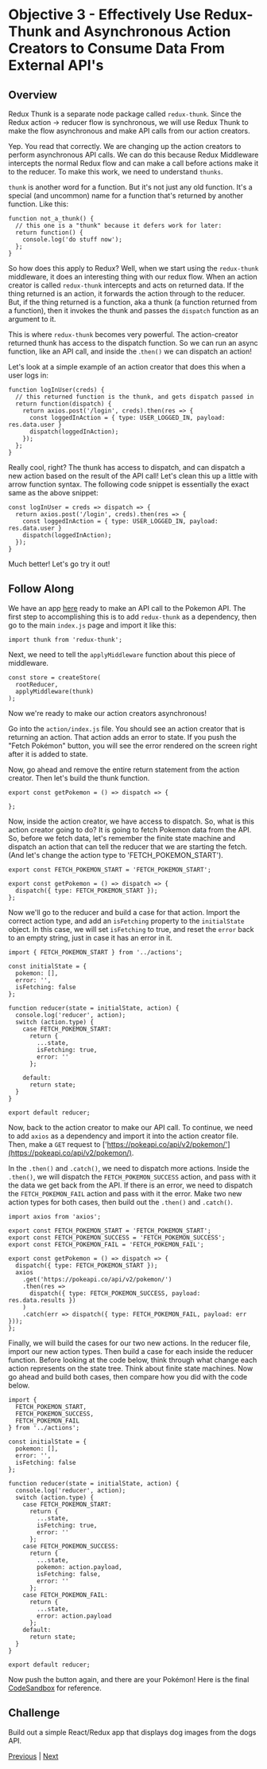 # Objective 3 - Effectively Use Redux-Thunk and Asynchronous Action Creators to Consume Data From External API's

##  Overview

Redux Thunk is a separate node package called ```redux-thunk```. Since the Redux action -> reducer flow is synchronous, we will use Redux Thunk to make the flow asynchronous and make API calls from our action creators.

Yep. You read that correctly. We are changing up the action creators to perform asynchronous API calls. We can do this because Redux Middleware intercepts the normal Redux flow and can make a call before actions make it to the reducer. To make this work, we need to understand ```thunks```.

```thunk``` is another word for a function. But it's not just any old function. It's a special (and uncommon) name for a function that's returned by another function. Like this:

```
function not_a_thunk() {
  // this one is a "thunk" because it defers work for later:
  return function() {
    console.log('do stuff now');
  };
}
```

So how does this apply to Redux? Well, when we start using the ```redux-thunk``` middleware, it does an interesting thing with our redux flow. When an action creator is called ```redux-thunk``` intercepts and acts on returned data. If the thing returned is an action, it forwards the action through to the reducer. But, if the thing returned is a function, aka a thunk (a function returned from a function), then it invokes the thunk and passes the ```dispatch``` function as an argument to it.

This is where ```redux-thunk``` becomes very powerful. The action-creator returned thunk has access to the dispatch function. So we can run an async function, like an API call, and inside the .```then()``` we can dispatch an action!

Let's look at a simple example of an action creator that does this when a user logs in:

```
function logInUser(creds) {
  // this returned function is the thunk, and gets dispatch passed in
  return function(dispatch) {
    return axios.post('/login', creds).then(res => {
      const loggedInAction = { type: USER_LOGGED_IN, payload: res.data.user }
      dispatch(loggedInAction);
    });
  };
}
```
Really cool, right? The thunk has access to dispatch, and can dispatch a new action based on the result of the API call! Let's clean this up a little with arrow function syntax. The following code snippet is essentially the exact same as the above snippet:

```
const logInUser = creds => dispatch => {
  return axios.post('/login', creds).then(res => {
    const loggedInAction = { type: USER_LOGGED_IN, payload: res.data.user }
    dispatch(loggedInAction);
  });
}
```

Much better! Let's go try it out!

## Follow Along

We have an app [here](https://codesandbox.io/s/xo8mkrk49w) ready to make an API call to the Pokemon API. The first step to accomplishing this is to add ```redux-thunk``` as a dependency, then go to the main ```index.js``` page and import it like this:

```
import thunk from 'redux-thunk';
```

Next, we need to tell the ```applyMiddleware``` function about this piece of middleware.

```
const store = createStore(
  rootReducer,
  applyMiddleware(thunk)
);
```

Now we're ready to make our action creators asynchronous!

Go into the ```action/index.js``` file. You should see an action creator that is returning an action. That action adds an error to state. If you push the "Fetch Pokémon" button, you will see the error rendered on the screen right after it is added to state.

Now, go ahead and remove the entire return statement from the action creator. Then let's build the thunk function.

```
export const getPokemon = () => dispatch => {

};
```

Now, inside the action creator, we have access to dispatch. So, what is this action creator going to do? It is going to fetch Pokemon data from the API. So, before we fetch data, let's remember the finite state machine and dispatch an action that can tell the reducer that we are starting the fetch. (And let's change the action type to 'FETCH_POKEMON_START').

```
export const FETCH_POKEMON_START = 'FETCH_POKEMON_START';

export const getPokemon = () => dispatch => {
  dispatch({ type: FETCH_POKEMON_START });
};
```
Now we'll go to the reducer and build a case for that action. Import the correct action type, and add an ```isFetching``` property to the ```initialState``` object. In this case, we will set ```isFetching``` to true, and reset the ```error``` back to an empty string, just in case it has an error in it.

```
import { FETCH_POKEMON_START } from '../actions';

const initialState = {
  pokemon: [],
  error: '',
  isFetching: false
};

function reducer(state = initialState, action) {
  console.log('reducer', action);
  switch (action.type) {
    case FETCH_POKEMON_START:
      return {
        ...state,
        isFetching: true,
        error: ''
      };

    default:
      return state;
  }
}

export default reducer;
```

Now, back to the action creator to make our API call. To continue, we need to add ```axios``` as a dependency and import it into the action creator file. Then, make a ```GET``` request to ['https://pokeapi.co/api/v2/pokemon/'](https://pokeapi.co/api/v2/pokemon/).

In the ```.then()``` and ```.catch()```, we need to dispatch more actions. Inside the ```.then()```, we will dispatch the ```FETCH_POKEMON_SUCCESS``` action, and pass with it the data we get back from the API. If there is an error, we need to dispatch the ```FETCH_POKEMON_FAIL``` action and pass with it the error. Make two new action types for both cases, then build out the ```.then()``` and ```.catch()```.

```
import axios from 'axios';

export const FETCH_POKEMON_START = 'FETCH_POKEMON_START';
export const FETCH_POKEMON_SUCCESS = 'FETCH_POKEMON_SUCCESS';
export const FETCH_POKEMON_FAIL = 'FETCH_POKEMON_FAIL';

export const getPokemon = () => dispatch => {
  dispatch({ type: FETCH_POKEMON_START });
  axios
    .get('https://pokeapi.co/api/v2/pokemon/')
    .then(res =>
      dispatch({ type: FETCH_POKEMON_SUCCESS, payload: res.data.results })
    )
    .catch(err => dispatch({ type: FETCH_POKEMON_FAIL, payload: err }));
};
```

Finally, we will build the cases for our two new actions. In the reducer file, import our new action types. Then build a case for each inside the reducer function. Before looking at the code below, think through what change each action represents on the state tree. Think about finite state machines. Now go ahead and build both cases, then compare how you did with the code below.

```
import {
  FETCH_POKEMON_START,
  FETCH_POKEMON_SUCCESS,
  FETCH_POKEMON_FAIL
} from '../actions';

const initialState = {
  pokemon: [],
  error: '',
  isFetching: false
};

function reducer(state = initialState, action) {
  console.log('reducer', action);
  switch (action.type) {
    case FETCH_POKEMON_START:
      return {
        ...state,
        isFetching: true,
        error: ''
      };
    case FETCH_POKEMON_SUCCESS:
      return {
        ...state,
        pokemon: action.payload,
        isFetching: false,
        error: ''
      };
    case FETCH_POKEMON_FAIL:
      return {
        ...state,
        error: action.payload
      };
    default:
      return state;
  }
}

export default reducer;
```

Now push the button again, and there are your Pokémon! Here is the final [CodeSandbox](https://codesandbox.io/s/vy6148rx97) for reference.

## Challenge

Build out a simple React/Redux app that displays dog images from the dogs API.



[Previous](./Object_2.md) | [Next](./Project.md)


